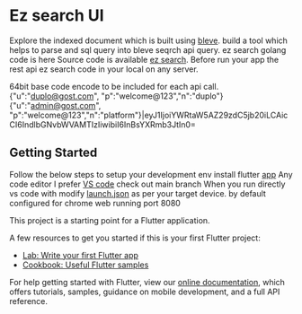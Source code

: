 # Ez search UI 
Explore the indexed document which is built using [bleve](http://blevesearch.com/docs/Home/). build a tool which helps to parse and sql query into bleve seqrch api query. ez search golang code is here Source code is available [ez search](https://github.com/ramnkl16/ez-search). Before run your app the rest api ez search code in your local on any server. 

64bit base code encode to be included for each api call. 
{"u":"duplo@gost.com", "p":"welcome@123","n":"duplo"}
{"u":"admin@gost.com", "p":"welcome@123","n":"platform"}|eyJ1IjoiYWRtaW5AZ29zdC5jb20iLCAicCI6IndlbGNvbWVAMTIzIiwibiI6InBsYXRmb3JtIn0=

## Getting Started
Follow the below steps to setup your development env 
install flutter [app](https://docs.flutter.dev/get-started/install/windows)
Any code editor I prefer [VS code](https://code.visualstudio.com/docs/setup/setup-overview) 
check out main branch 
When you run directly vs code with modify [launch.json](https://github.com/ramnkl16/ez_search_ui/blob/main/.vscode/launch.json) as per your target device. by default configured for chrome web running port 8080



This project is a starting point for a Flutter application.

A few resources to get you started if this is your first Flutter project:

- [Lab: Write your first Flutter app](https://flutter.dev/docs/get-started/codelab)
- [Cookbook: Useful Flutter samples](https://flutter.dev/docs/cookbook)

For help getting started with Flutter, view our
[online documentation](https://flutter.dev/docs), which offers tutorials,
samples, guidance on mobile development, and a full API reference.
